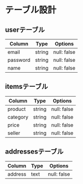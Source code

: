 # テーブル設計

## userテーブル

| Column     | Type   | Options     |
| ---------- | ------ | ----------- |
| email      | string | null: false |
| password   | string | null: false |
| name       | string | null: false |


## itemsテーブル

| Column     | Type       | Options     |
| ---------- | ---------- | ----------- |
| product    | string     | null: false |
| category   | string     | null: false |
| price      | string     | null: false |
| seller     | string     | null: false |


## addressesテーブル

| Column     | Type       | Options     |
| ---------- | ---------- | ----------- |
| address    | text       | null: false |

